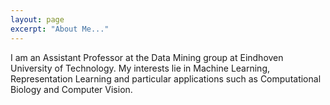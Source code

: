 ```yaml
---
layout: page
excerpt: "About Me..."
---
```



I am an Assistant Professor at the Data Mining group at Eindhoven University of Technology. My interests lie in Machine Learning, Representation Learning and particular applications such as Computational Biology and Computer Vision.

